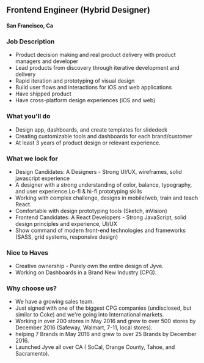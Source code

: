 ## Frontend Engineer (Hybrid Designer)
#### San Francisco, Ca

### Job Description
+ Product decision making and real product delivery with product managers and developer
+ Lead products from discovery through iterative development and delivery
+ Rapid iteration and prototyping of visual design
+ Build user flows and interactions for iOS and web applications
+ Have shipped product
+ Have cross-platform design experiences (iOS and web)

### What you'll do
+ Design app, dashboards, and create templates for slidedeck
+ Creating customizable tools and dashboards for each brand/customer
+ At least 3 years of product design or relevant experience.

### What we look for
+ Design Candidates: A Designers - Strong UI/UX, wireframes, solid  javascript experience
+ A designer with a strong understanding of color, balance, typography, and user experience.Lo-fi & hi-fi prototyping skills
+ Working with complex challenge, designs in mobile/web, train and teach React.
+ Comfortable with design prototyping tools (Sketch, inVision)
+ Frontend Candidates: A React Developers - Strong JavaScript, solid design principles and experience, UI/UX
+ Show command of modern front-end technologies and frameworks (SASS, grid systems, responsive design)

### Nice to Haves
+ Creative ownership - Purely own the entire design of Jyve.
+ Working on Dashboards in a Brand New Industry (CPG).

### Why choose us?
+ We have a growing sales team.
+ Just signed with one of the biggest CPG companies (undisclosed, but similar to Coke) and we're going into International markets.
+ Working in over 200 stores in May 2016 and grew to over  500 stores by December 2016 (Safeway, Walmart, 7-11, local stores).
+ helping 7 Brands in May 2016 and grew to over 25 Brands by December 2016.
+ Launched Jyve all over CA ( SoCal, Orange County, Tahoe, and Sacramento).
